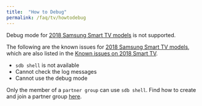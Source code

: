 ```yaml
---
title:  "How to Debug"
permalink: /faq/tv/howtodebug
---
```


Debug mode for [2018 Samsung Smart TV models](https://developer.samsung.com/tv/develop/specifications/tv-model-groups) is not supported.

The following are the known issues for [2018 Samsung Smart TV models](https://developer.samsung.com/tv/develop/specifications/tv-model-groups), which are also listed in the [Known issues on 2018 Smart TV]({{site.url}}{{site.baseurl}}/issues/SmartTV/).

-  `sdb shell` is not available
- Cannot check the log messages
- Cannot use the debug mode

Only the member of a `partner group` can use `sdb shell`. Find how to create and join a partner group [here](https://developer.samsung.com/tv/support/documentation-qa/distributing-applications-qa/#seller-office-membership).
